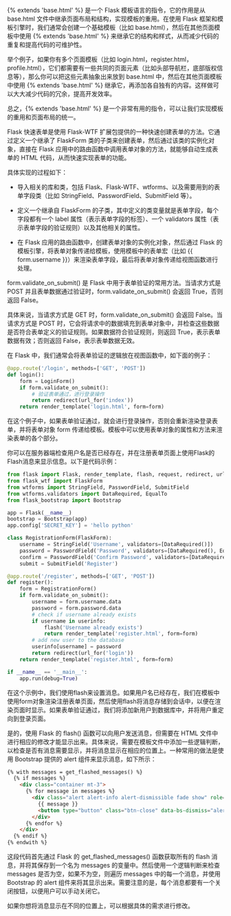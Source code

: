 {% extends 'base.html' %} 是一个 Flask 模板语言的指令，它的作用是从 base.html 文件中继承页面布局和结构，实现模板的重用。在使用 Flask 框架和模板引擎时，我们通常会创建一个基础模板（比如 base.html），然后在其他页面模板中使用 {% extends 'base.html' %} 来继承它的结构和样式，从而减少代码的重复和提高代码的可维护性。

举个例子，如果你有多个页面模板（比如 login.html，register.html，profile.html），它们都需要有一些共同的页面元素（比如头部导航栏，底部版权信息等），那么你可以把这些元素抽象出来放到 base.html 中，然后在其他页面模板中使用 {% extends 'base.html' %} 继承它，再添加各自独有的内容。这样做可以大大减少代码的冗余，提高开发效率。

总之，{% extends 'base.html' %} 是一个非常有用的指令，可以让我们实现模板的重用和页面布局的统一。

Flask 快速表单是使用 Flask-WTF 扩展包提供的一种快速创建表单的方法。它通过定义一个继承了 FlaskForm 类的子类来创建表单，然后通过该类的实例化对象，直接在 Flask 应用中的路由函数中调用表单对象的方法，就能够自动生成表单的 HTML 代码，从而快速实现表单的功能。

具体实现的过程如下：

- 导入相关的库和类，包括 Flask、Flask-WTF、wtforms、以及需要用到的表单字段类（比如 StringField、PasswordField、SubmitField 等）。

- 定义一个继承自 FlaskForm 的子类，其中定义的类变量就是表单字段，每个字段都有一个 label 属性（表示表单字段的标签）、一个 validators 属性（表示表单字段的验证规则）以及其他相关的属性。

- 在 Flask 应用的路由函数中，创建表单对象的实例化对象，然后通过 Flask 的模板引擎，将表单对象传递给模板，使用模板中的表单宏（比如 {{ form.username }}）来渲染表单字段，最后将表单对象传递给视图函数进行处理。


form.validate_on_submit() 是 Flask 中用于表单验证的常用方法。当请求方式是 POST 并且表单数据通过验证时，form.validate_on_submit() 会返回 True，否则返回 False。

具体来说，当请求方式是 GET 时，form.validate_on_submit() 会返回 False。当请求方式是 POST 时，它会将请求中的数据填充到表单对象中，并检查这些数据是否符合表单定义的验证规则。如果数据符合验证规则，则返回 True，表示表单数据有效；否则返回 False，表示表单数据无效。

在 Flask 中，我们通常会将表单验证的逻辑放在视图函数中，如下面的例子：

```python
@app.route('/login', methods=['GET', 'POST'])
def login():
    form = LoginForm()
    if form.validate_on_submit():
        # 验证表单通过，进行登录操作
        return redirect(url_for('index'))
    return render_template('login.html', form=form)
```

在这个例子中，如果表单验证通过，就会进行登录操作，否则会重新渲染登录表单，并将表单对象 form 传递给模板。模板中可以使用表单对象的属性和方法来渲染表单的各个部分。

你可以在服务器端检查用户名是否已经存在，并在注册表单页面上使用Flask的Flash消息来显示信息。以下是代码示例：

```python
from flask import Flask, render_template, flash, request, redirect, url_for
from flask_wtf import FlaskForm
from wtforms import StringField, PasswordField, SubmitField
from wtforms.validators import DataRequired, EqualTo
from flask_bootstrap import Bootstrap

app = Flask(__name__)
bootstrap = Bootstrap(app)
app.config['SECRET_KEY'] = 'hello python'

class RegistrationForm(FlaskForm):
    username = StringField('Username', validators=[DataRequired()])
    password = PasswordField('Password', validators=[DataRequired(), EqualTo('confirm', message='Passwords must match')])
    confirm = PasswordField('Confirm Password', validators=[DataRequired()])
    submit = SubmitField('Register')

@app.route('/register', methods=['GET', 'POST'])
def register():
    form = RegistrationForm()
    if form.validate_on_submit():
        username = form.username.data
        password = form.password.data
        # check if username already exists
        if username in userinfo:
            flash('Username already exists')
            return render_template('register.html', form=form)
        # add new user to the database
        userinfo[username] = password
        return redirect(url_for('login'))
    return render_template('register.html', form=form)

if __name__ == '__main__':
    app.run(debug=True)
```

在这个示例中，我们使用flash来设置消息。如果用户名已经存在，我们在模板中使用form对象渲染注册表单页面，然后使用flash将消息存储到会话中，以便在渲染页面时显示。如果表单验证通过，我们将添加新用户到数据库中，并将用户重定向到登录页面。

是的，使用 Flask 的 flash() 函数可以向用户发送消息，但需要在 HTML 文件中进行相应的修改才能显示出来。具体来说，需要在模板文件中添加一些逻辑判断，以检查是否有消息需要显示，并将消息显示在相应的位置上。一种常用的做法是使用 Bootstrap 提供的 alert 组件来显示消息，如下所示：

```html
{% with messages = get_flashed_messages() %}
  {% if messages %}
    <div class="container mt-3">
      {% for message in messages %}
        <div class="alert alert-info alert-dismissible fade show" role="alert">
          {{ message }}
          <button type="button" class="btn-close" data-bs-dismiss="alert" aria-label="Close"></button>
        </div>
      {% endfor %}
    </div>
  {% endif %}
{% endwith %}
```

这段代码首先通过 Flask 的 get_flashed_messages() 函数获取所有的 flash 消息，并将其保存到一个名为 messages 的变量中。然后使用一个逻辑判断来检查 messages 是否为空，如果不为空，则遍历 messages 中的每一个消息，并使用 Bootstrap 的 alert 组件来将其显示出来。需要注意的是，每个消息都要有一个关闭按钮，以便用户可以手动关闭它。

如果你想将消息显示在不同的位置上，可以根据具体的需求进行修改。